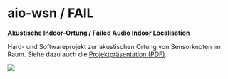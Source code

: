 # aio-wsn / FAIL
**Akustische Indoor-Ortung / Failed Audio Indoor Localisation**

Hard- und Softwareprojekt zur akustischen Ortung von Sensorknoten im Raum. Siehe dazu auch die [Projektpräsentation (PDF)](https://github.com/johannesst/aio-wsn/blob/master/doc/abschlusspr%C3%A4sentation/WSN%20Team%204%20AIO.pdf).

![](doc/abschlusspräsentation/screenshot.png?raw=true)
